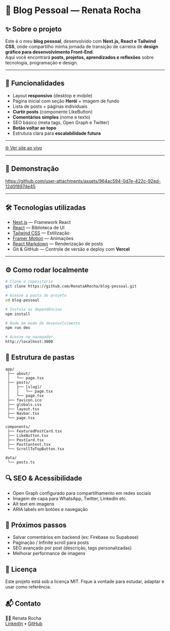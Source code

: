 # 📖 Blog Pessoal — Renata Rocha

## ✨ Sobre o projeto

Este é o meu **blog pessoal**, desenvolvido com **Next.js, React e Tailwind CSS**, onde compartilho minha jornada de transição de carreira de **design gráfico para desenvolvimento Front-End**.  
Aqui você encontrará **posts, projetos, aprendizados e reflexões** sobre tecnologia, programação e design.

---

## 🚀 Funcionalidades

- Layout **responsivo** (desktop e mobile)  
- Página inicial com seção **Herói** + imagem de fundo  
- Lista de posts + páginas individuais  
- **Curtir posts** (componente LikeButton)  
- **Comentários simples** (nome e texto)  
- SEO básico (meta tags, Open Graph e Twitter)  
- **Botão voltar ao topo**  
- Estrutura clara para **escalabilidade futura**  

---

[🌐 Ver site ao vivo](https://blog-pessoal-taupe.vercel.app/) 

---
## 🎥 Demonstração

https://github.com/user-attachments/assets/964ac594-0d7e-422c-92ed-12d0f897de45

---


## 🛠 Tecnologias utilizadas

- [Next.js](https://nextjs.org/) — Framework React  
- [React](https://reactjs.org/) — Biblioteca de UI  
- [Tailwind CSS](https://tailwindcss.com/) — Estilização  
- [Framer Motion](https://www.framer.com/motion/) — Animações  
- [React Markdown](https://github.com/remarkjs/react-markdown) — Renderização de posts  
- Git & GitHub — Controle de versão e deploy com **Vercel**  

---

## ⚙️ Como rodar localmente

```bash
# Clone o repositório
git clone https://github.com/RenataARocha/blog-pessoal.git

# Acesse a pasta do projeto
cd blog-pessoal

# Instale as dependências
npm install

# Rode em modo de desenvolvimento
npm run dev

# Acesse no navegador
http://localhost:3000
```

## 📂 Estrutura de pastas

```
app/
 ├── about/
 │   └── page.tsx
 ├── posts/
 │   ├── [slug]/
 │   │   └── page.tsx
 │   └── page.tsx
 ├── favicon.ico
 ├── globals.css
 ├── layout.tsx
 ├── Navbar.tsx
 └── page.tsx

components/
 ├── FeaturedPostCard.tsx
 ├── LikeButton.tsx
 ├── PostCard.tsx
 ├── PostContent.tsx
 └── ScrollToTopButton.tsx

data/
 └── posts.ts
```

## 🔍 SEO & Acessibilidade

- Open Graph configurado para compartilhamento em redes sociais
- Imagem de capa para WhatsApp, Twitter, LinkedIn etc.
- Alt text em imagens
- ARIA labels em botões e navegação

## 📅 Próximos passos

- Salvar comentários em backend (ex: Firebase ou Supabase)
- Paginação / Infinite scroll para posts
- SEO avançado por post (descrição, tags personalizadas)
- Melhorar performance de imagens

## 🧾 Licença

Este projeto está sob a licença MIT. Fique à vontade para estudar, adaptar e usar como referência.

## 📬 Contato

👩‍💻 Renata Rocha  
[LinkedIn](https://www.linkedin.com/in/renatarocha/) • [GitHub](https://github.com/RenataARocha)

 
